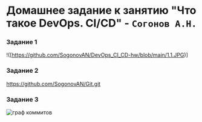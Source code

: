 # Домашнее задание к занятию "Что такое DevOps. СI/СD" - `Согонов А.Н.`

### Задание 1
!([https://github.com/SogonovAN/DevOps_CI_CD-hw/blob/main/1.1.JPG)]
### Задание 2

https://github.com/SogonovAN/Git.git

### Задание 3


![граф коммитов](https://github.com/SogonovAN/screen/blob/main/3.JPG)
